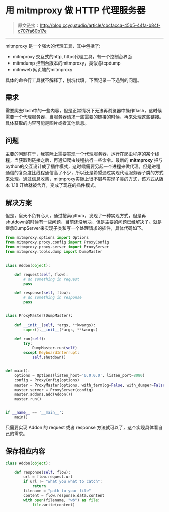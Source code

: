 # 用 mitmproxy 做 HTTP 代理服务器

[annotation]: <id> (cbcfacca-45b5-44fa-b84f-c707fa60b17e)
[annotation]: <status> (public)
[annotation]: <create_time> (2018-08-06 14:32:50)
[annotation]: <category> (计算机技术)
[annotation]: <tags> (Python)
[annotation]: <comments> (true)

> 原文链接：<http://blog.ccyg.studio/article/cbcfacca-45b5-44fa-b84f-c707fa60b17e>

---


mitmproxy 是一个强大的代理工具，其中包括了:

- mitmproxy 交互式的http, https代理工具，有一个控制台界面
- mitmdump 控制台版本的mitmproxy，类似与tcpdump
- mitmweb 网页端的mitmproxy

具体的命令行工具就不解释了，刨坑代填，下面记录一下遇到的问题。

## 需求

需要爬去flash中的一些内容，但是正常情况下无法再浏览器中操作flash，这时候需要一个代理服务器，当服务器请求一些需要的链接的时候，再来处理这些链接。具体获取的内容可能是图片或者其他信息。

## 问题

主要的问题在于，我实际上需要实现一个代理服务器，运行在爬虫程序的某个线程，当获取到链接之后，再通知爬虫线程执行一些命令。最新的 **mitmproxy** 把与python的交互设计成了插件模式，这时候需要另起一个进程来做代理。但是进程通信的复杂度比线程通信高了不少，所以还是希望通过实现代理服务器子类的方式来处理。通过信息收集，mitmproxy实际上很不屑与实现子类的方式，该方式从版本 1.18 开始就被舍弃，变成了现在的插件模式。

## 解决方案

但是，皇天不负有心人，通过搜索github，发现了一种实现方式，但是再shutdown的时候有一些问题，目前还没解决，但是主要的问题已经解决了。就是继承DumpServer来实现子类和写一个处理请求的插件，具体代码如下。

```python
from mitmproxy.options import Options
from mitmproxy.proxy.config import ProxyConfig
from mitmproxy.proxy.server import ProxyServer
from mitmproxy.tools.dump import DumpMaster


class Addon(object):

    def request(self, flow):
        # do something in request
        pass

    def response(self, flow):
        # do something in response
        pass


class ProxyMaster(DumpMaster):

    def __init__(self, *args, **kwargs):
        super().__init__(*args, **kwargs)

    def run(self):
        try:
            DumpMaster.run(self)
        except KeyboardInterrupt:
            self.shutdown()


def main():
    options = Options(listen_host='0.0.0.0', listen_port=8080)
    config = ProxyConfig(options)
    master = ProxyMaster(options, with_termlog=False, with_dumper=False)
    master.server = ProxyServer(config)
    master.addons.add(Addon())
    master.run()


if __name__ == '__main__':
    main()
``` 

只需要实现 Addon 的 request 或者 response 方法就可以了，这个实现具体看自己的需求。


## 保存相应内容

```python
class Addon(object):

    def response(self, flow):
        url = flow.request.url
        if url != "what you what to catch":
            return
        filename = "path to your file"
        content = flow.response.data.content
        with open(filename, "wb") as file:
            file.write(content)
```